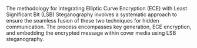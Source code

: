 The methodology for integrating Elliptic Curve Encryption (ECE) with Least Significant Bit (LSB) Steganography
involves a systematic approach to ensure the seamless fusion of these two techniques for hidden communication.
The process encompasses key generation, ECE encryption, and embedding the encrypted message within cover
media using LSB steganography.
